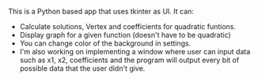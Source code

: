 This is a Python based app that uses tkinter as UI.
It can:
+ Calculate solutions, Vertex and coefficients for quadratic funtions.
+ Display graph for a given function (doesn't have to be quadratic)
+ You can change color of the background in settings.
+ I'm also working on implementing a window where user can input data such as x1, x2, 
coefficients and the program will output every bit of possible data that the user didn't give.
